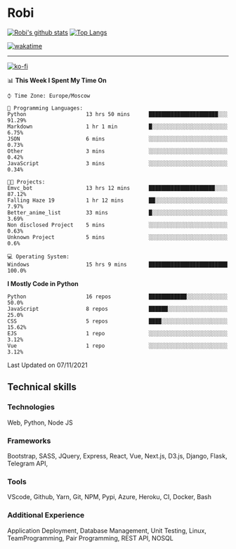 # Robi

[![Robi's github stats](https://github-readme-stats-lime-theta.vercel.app/api?username=robimez&count_private=true&show_icons=true&theme=dark)](https://github.com/RobiMez)
[![Top Langs](https://github-readme-stats-lime-theta.vercel.app/api/top-langs/?username=robimez&layout=compact)](https://github.com/robimez)

[![wakatime](https://wakatime.com/badge/user/b864c643-d1a3-41f5-9e0f-8ecf20a95c65.svg)](https://wakatime.com/@b864c643-d1a3-41f5-9e0f-8ecf20a95c65)

---
[![ko-fi](https://ko-fi.com/img/githubbutton_sm.svg)](https://ko-fi.com/K3K74LSLU)

<!--START_SECTION:waka-->
📊 **This Week I Spent My Time On** 

```text
⌚︎ Time Zone: Europe/Moscow

💬 Programming Languages: 
Python                   13 hrs 50 mins      ██████████████████████░░░   91.29% 
Markdown                 1 hr 1 min          █░░░░░░░░░░░░░░░░░░░░░░░░   6.75% 
JSON                     6 mins              ░░░░░░░░░░░░░░░░░░░░░░░░░   0.73% 
Other                    3 mins              ░░░░░░░░░░░░░░░░░░░░░░░░░   0.42% 
JavaScript               3 mins              ░░░░░░░░░░░░░░░░░░░░░░░░░   0.34%

🐱‍💻 Projects: 
Emvc_bot                 13 hrs 12 mins      █████████████████████░░░░   87.12% 
Falling Haze 19          1 hr 12 mins        ██░░░░░░░░░░░░░░░░░░░░░░░   7.97% 
Better_anime_list        33 mins             █░░░░░░░░░░░░░░░░░░░░░░░░   3.69% 
Non disclosed Project    5 mins              ░░░░░░░░░░░░░░░░░░░░░░░░░   0.63% 
Unknown Project          5 mins              ░░░░░░░░░░░░░░░░░░░░░░░░░   0.6%

💻 Operating System: 
Windows                  15 hrs 9 mins       █████████████████████████   100.0%

```

**I Mostly Code in Python** 

```text
Python                   16 repos            ████████████░░░░░░░░░░░░░   50.0% 
JavaScript               8 repos             ██████░░░░░░░░░░░░░░░░░░░   25.0% 
CSS                      5 repos             ████░░░░░░░░░░░░░░░░░░░░░   15.62% 
EJS                      1 repo              ░░░░░░░░░░░░░░░░░░░░░░░░░   3.12% 
Vue                      1 repo              ░░░░░░░░░░░░░░░░░░░░░░░░░   3.12%

```



 Last Updated on 07/11/2021
<!--END_SECTION:waka-->

## Technical skills

### Technologies 

Web, Python, Node JS

### Frameworks

Bootstrap, SASS, JQuery, Express, React, Vue, Next.js,
D3.js, Django, Flask, Telegram API,

### Tools

VScode, Github, Yarn, Git, NPM, Pypi, Azure, Heroku, CI, Docker, Bash

### Additional Experience

Application Deployment, Database Management, Unit Testing, Linux, TeamProgramming, Pair Programming, REST API, NOSQL
